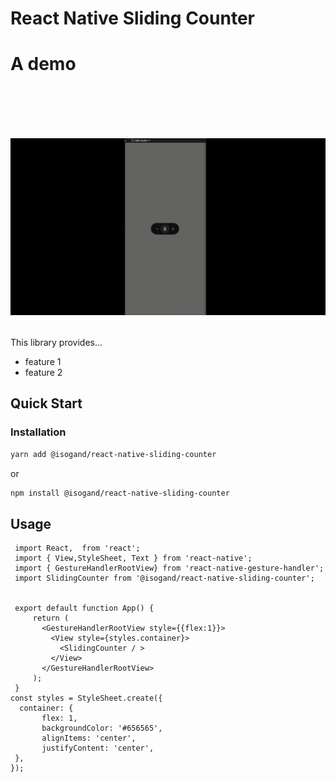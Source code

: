 # React Native Sliding Counter

<!-- ## Introduction -->

<div>
<h1> A demo <h1>
 </br>

![](https://github.com/isogand/react-native-sliding-counter/blob/master/public/image/demo.gif)</div>

This library provides...

* feature 1
* feature 2

## Quick Start

### Installation

```bash
yarn add @isogand/react-native-sliding-counter
```

or 

```bash
npm install @isogand/react-native-sliding-counter
```
 
## Usage

 ```tsx
  import React,  from 'react';
  import { View,StyleSheet, Text } from 'react-native';
  import { GestureHandlerRootView} from 'react-native-gesture-handler';
  import SlidingCounter from '@isogand/react-native-sliding-counter';
  
  
  export default function App() {
      return (
        <GestureHandlerRootView style={{flex:1}}>
          <View style={styles.container}>
            <SlidingCounter / >
          </View>
        </GestureHandlerRootView>
      );
  }
 const styles = StyleSheet.create({
   container: {
        flex: 1,
        backgroundColor: '#656565',
        alignItems: 'center',
        justifyContent: 'center',
  },
});
 ```

